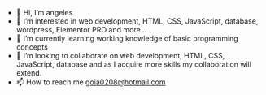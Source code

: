 - 👋 Hi, I’m angeles
- 👀 I’m interested in web development, HTML, CSS, JavaScript, database, wordpress, Elementor PRO and more...
- 🌱 I’m currently learning working knowledge of basic programming concepts
- 💞️ I’m looking to collaborate on web development, HTML, CSS, JavaScript, database and as I acquire more skills my collaboration will extend.
- 📫 How to reach me goia0208@hotmail.com

<!---
angeles1208/angeles1208 is a ✨ special ✨ repository because its `README.md` (this file) appears on your GitHub profile.
You can click the Preview link to take a look at your changes.
--->
